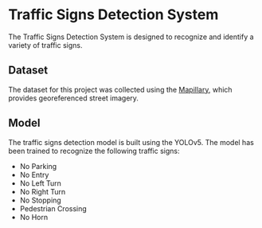 # Traffic Signs Detection System
The Traffic Signs Detection System is designed to recognize and identify a variety of traffic signs.

## Dataset
The dataset for this project was collected using the [Mapillary](https://www.mapillary.com), which provides georeferenced street imagery.

## Model
The traffic signs detection model is built using the YOLOv5. The model has been trained to recognize the following traffic signs:
- No Parking
- No Entry
- No Left Turn
- No Right Turn
- No Stopping
- Pedestrian Crossing
- No Horn
